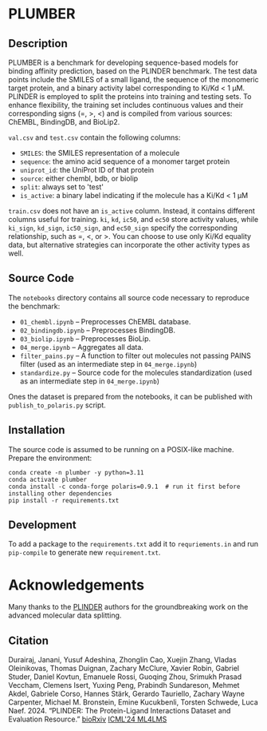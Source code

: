 # PLUMBER
## Description
PLUMBER is a benchmark for developing sequence-based models for binding affinity prediction, based on the PLINDER benchmark. The test data points include the SMILES of a small ligand, the sequence of the monomeric target protein, and a binary activity label corresponding to Ki/Kd < 1 μM. PLINDER is employed to split the proteins into training and testing sets. To enhance flexibility, the training set includes continuous values and their corresponding signs (=, >, <) and is compiled from various sources: ChEMBL, BindingDB, and BioLip2.

`val.csv` and `test.csv` contain the following columns:

- `SMILES`: the SMILES representation of a molecule
- `sequence`: the amino acid sequence of a monomer target protein
- `uniprot_id`: the UniProt ID of that protein
- `source`: either chembl, bdb, or biolip
- `split`: always set to 'test'
- `is_active`: a binary label indicating if the molecule has a Ki/Kd < 1 μM

`train.csv` does not have an `is_active` column. Instead, it contains different columns useful for training. `ki`, `kd`, `ic50`, and `ec50` store activity values, while `ki_sign`, `kd_sign`, `ic50_sign`, and `ec50_sign` specify the corresponding relationship, such as =, <, or >. You can choose to use only Ki/Kd equality data, but alternative strategies can incorporate the other activity types as well.


## Source Code
The `notebooks` directory contains all source code necessary to reproduce the benchmark:
- `01_chembl.ipynb` – Preprocesses ChEMBL database.
- `02_bindingdb.ipynb` – Preprocesses BindingDB.
- `03_biolip.ipynb` – Preprocesses BioLip.
- `04_merge.ipynb` – Aggregates all data.
- `filter_pains.py` – A function to filter out molecules not passing PAINS filter (used as an intermediate step in `04_merge.ipynb`)
- `standardize.py` – Source code for the molecules standardization (used as an intermediate step in `04_merge.ipynb`)

Ones the dataset is prepared from the notebooks, it can be published with `publish_to_polaris.py` script.

## Installation
The source code is assumed to be running on a POSIX-like machine. Prepare the environment:
```
conda create -n plumber -y python=3.11
conda activate plumber
conda install -c conda-forge polaris=0.9.1  # run it first before installing other dependencies
pip install -r requirements.txt
```

## Development
To add a package to the `requirements.txt` add it to `requriements.in` and run `pip-compile` to generate new `requirement.txt`.

# Acknowledgements
Many thanks to the [PLINDER](https://www.plinder.sh/) authors for the groundbreaking work on the advanced molecular data splitting.

## Citation
Durairaj, Janani, Yusuf Adeshina, Zhonglin Cao, Xuejin Zhang, Vladas Oleinikovas, Thomas Duignan, Zachary McClure, Xavier Robin, Gabriel Studer, Daniel Kovtun, Emanuele Rossi, Guoqing Zhou, Srimukh Prasad Veccham, Clemens Isert, Yuxing Peng, Prabindh Sundareson, Mehmet Akdel, Gabriele Corso, Hannes Stärk, Gerardo Tauriello, Zachary Wayne Carpenter, Michael M. Bronstein, Emine Kucukbenli, Torsten Schwede, Luca Naef. 2024. “PLINDER: The Protein-Ligand Interactions Dataset and Evaluation Resource.”
[bioRxiv](https://doi.org/10.1101/2024.07.17.603955)
[ICML'24 ML4LMS](https://openreview.net/forum?id=7UvbaTrNbP)
